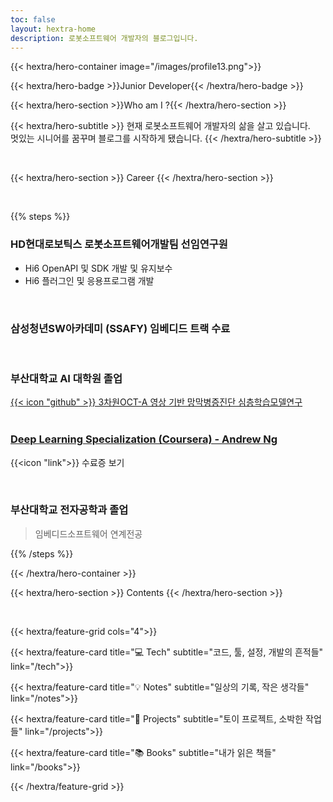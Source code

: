 ```yaml
---
toc: false
layout: hextra-home
description: 로봇소프트웨어 개발자의 블로그입니다.
---
```


{{< hextra/hero-container
  image="/images/profile13.png">}}

{{< hextra/hero-badge >}}Junior Developer{{< /hextra/hero-badge >}}

{{< hextra/hero-section >}}Who am I ?{{< /hextra/hero-section >}}

{{< hextra/hero-subtitle >}}
현재 로봇소프트웨어 개발자의 삶을 살고 있습니다.  
멋있는 시니어를 꿈꾸며 블로그를 시작하게 됐습니다.
{{< /hextra/hero-subtitle >}}

<br>

{{< hextra/hero-section >}}
Career
{{< /hextra/hero-section >}}

<br>

{{% steps %}}

### HD현대로보틱스 로봇소프트웨어개발팀 선임연구원

- Hi6 OpenAPI 및 SDK 개발 및 유지보수
- Hi6 플러그인 및 응용프로그램 개발

<br>

### 삼성청년SW아카데미 (SSAFY) 임베디드 트랙 수료

<br>

### 부산대학교 AI 대학원 졸업

<a href = "https://github.com/nedleeds/OCTADeeplearning">
{{< icon "github" >}} 3차원OCT-A 영상 기반 망막병증진단 심층학습모델연구
</a>

<br>
<br>

### [Deep Learning Specialization (Coursera) - Andrew Ng](https://www.coursera.org/account/accomplishments/specialization/EGHN8RSF74FF)

{{<icon "link">}} 수료증 보기

<br>

### 부산대학교 전자공학과 졸업

> 임베디드소프트웨어 연계전공

{{% /steps %}}

{{< /hextra/hero-container >}}

{{< hextra/hero-section >}}
Contents
{{< /hextra/hero-section >}}

<br>

{{< hextra/feature-grid cols="4">}}

{{< hextra/feature-card
title="💻 Tech"
subtitle="코드, 툴, 설정, 개발의 흔적들"
link="/tech">}}

{{< hextra/feature-card
title="💡 Notes"
subtitle="일상의 기록, 작은 생각들"
link="/notes">}}

{{< hextra/feature-card
title="🚀 Projects"
subtitle="토이 프로젝트, 소박한 작업들"
link="/projects">}}

{{< hextra/feature-card
title="📚 Books"
subtitle="내가 읽은 책들"
link="/books">}}

{{< /hextra/feature-grid >}}
